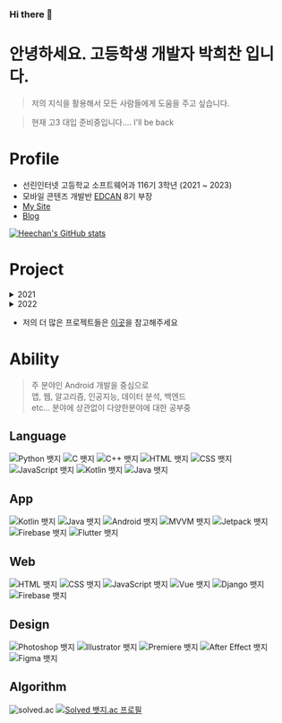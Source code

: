 ### Hi there 👋

# 안녕하세요. 고등학생 개발자 <b>박희찬</b> 입니다.

> 저의 지식을 활용해서 모든 사람들에게 도움을 주고 싶습니다.

> 현재 고3 대입 준비중입니다.... I'll be back

# Profile
- 선린인터넷 고등학교 소프트웨어과 116기 3학년 (2021 ~ 2023)
- 모바일 콘텐즈 개발반 [EDCAN](https://edcan.kr) 8기 부장
- [My Site](https://kichan.dev) 
- [Blog](https://velog.io/@ckstmznf)

[![Heechan's GitHub stats](https://github-readme-stats.vercel.app/api?username=kichan05)](https://github.com/anuraghazra/github-readme-stats)

# Project
<details>
<summary>2021</summary>

- 진법 - WEB
  - 다양한 진법 연산 공부를 위해 제작한 웹사이트 입니다.
  - [Repostory](https://github.com/kichan05/jinbub)
  - [Relase](https://jinbub.chanschool77.repl.co)

- Exam - EB
  - 선린 국어 교과, 어휘 공부를 위해 제작한 웹사이트 입니다.
  - [Repostory](https://github.com/kichan05/Sunrin-Korean-Exam)
  - [Relase](exam.chanschool77.repl.co/)
  
- 공부 일기	- Android
  - 오늘 공부한 공부법을 기록하는 앱입니다.
  - [Repostory](https://github.com/kichan05/StudyDiary)
  - [Relase](exam.chanschool77.repl.co/)

- Trace of You - Andrid
  - 위치 기반의 SNS. 선린 2022 디지털콘텐츠 경진대회 출품작
  - [Repostory](https://github.com/kichan05/digital_contest)
  - [Relase](exam.chanschool77.repl.co/)

</details>

<details>
<summary>2022</summary>

- 2022 EDCAN Web - WEB
  - EDCAN의 2022년 버전 웹사이트 입니다.
  - [Repostory](https://github.com/kichan05/2022-EDCAN-Web)
  - [Relase](https://edcan.kr)

- How to Sunrin - Android
  - 선린 신입생을 위한 선린생활 도움앱 입니다.
  - [Repostory](https://github.com/kichan05/How-to-Sunrin)
  - [Relase](https://github.com/kichan05/How-to-Sunrin/releases)

- 급식의 민족 - Flutter, BackEnd(Django)
  - 우리 학교의 급식을 평가 할 수 있는, 급식 평점앱입니다.
  - [Repostory](https://github.com/kichan05/PeopleOfMeal)

- Membeder - Android
  - IT 종사자들을 위한, 팀빌딩 앱입니다.
  - [Repostory](https://github.com/membeder)

</details>

- 저의 더 많은 프로젝트들은 [이곳](https://heechan0213.notion.site/Heechan-s-Portfolio-77907808d4fa45bc966db7bc57189e43)을 참고해주세요

# Ability
  > 주 분야인 Android 개발을 중심으로 <br>
  > 앱, 웹, 알고리즘, 인공지능, 데이터 분석, 백엔드<br>
  > etc... 분야에 상관없이 다양한분야에 대한 공부중

## Language
![Python 뱃지](https://img.shields.io/badge/Python-7/10-3776AB?logo=Python&logoColor=white)
![C 뱃지](https://img.shields.io/badge/C-5/10-A8B9CC?logo=C&logoColor=white)
![C++ 뱃지](https://img.shields.io/badge/C++-5/10-00599C?logo=Cplusplus&logoColor=white)
![HTML 뱃지](https://img.shields.io/badge/HTML-6/10-E34F26?logo=HTML&logoColor=white)
![CSS 뱃지](https://img.shields.io/badge/CSS-4/10-1572B6?logo=CSS&logoColor=white)
![JavaScript 뱃지](https://img.shields.io/badge/JavaScript-5/10-F7DF1E?logo=JavaScript&logoColor=white)
![Kotlin 뱃지](https://img.shields.io/badge/Kotlin-6/10-7F52FF?logo=Kotlin&logoColor=white)
![Java 뱃지](https://img.shields.io/badge/Java-5/10-007396?logo=Java&logoColor=white)

## App
![Kotlin 뱃지](https://img.shields.io/badge/Kotlin-6/10-7F52FF?logo=Kotlin&logoColor=white)
![Java 뱃지](https://img.shields.io/badge/Java-5/10-007396?logo=Java&logoColor=white)
![Android 뱃지](https://img.shields.io/badge/Android-6/10-3DDC84?logo=Android&logoColor=white)
![MVVM 뱃지](https://img.shields.io/badge/MVVM-8/10-3DDC84?logo=MVVM&logoColor=white)
![Jetpack 뱃지](https://img.shields.io/badge/Jetpack-6/10-4285F4?logo=Jetpack&logoColor=white)
![Firebase 뱃지](https://img.shields.io/badge/Firebase-6/10-FFCA28?logo=Firebase&logoColor=white)
![Flutter 뱃지](https://img.shields.io/badge/Flutter-4/10-02569B?logo=Flutter&logoColor=white)

## Web
![HTML 뱃지](https://img.shields.io/badge/HTML-6/10-E34F26?logo=HTML&logoColor=white)
![CSS 뱃지](https://img.shields.io/badge/CSS-4/10-1572B6?logo=CSS&logoColor=white)
![JavaScript 뱃지](https://img.shields.io/badge/JavaScript-5/10-F7DF1E?logo=JavaScript&logoColor=white)
![Vue 뱃지](https://img.shields.io/badge/Vue.js-6/10-4FC08D?logo=Vue.js&logoColor=white)
![Django 뱃지](https://img.shields.io/badge/Django-5/10-092E20?logo=Django&logoColor=white)
![Firebase 뱃지](https://img.shields.io/badge/Firebase-5/10-FFCA28?logo=Firebase&logoColor=white)

## Design
![Photoshop 뱃지](https://img.shields.io/badge/Photoshop-5/10-31A8FF?logo=AdobePhotoshop&logoColor=white)
![Illustrator 뱃지](https://img.shields.io/badge/Illustrator-5/10-FF9A00?logo=AdobeIllustrator&logoColor=white)
![Premiere 뱃지](https://img.shields.io/badge/PremierePro-3/10-9999FF?logo=AdobePremierePro&logoColor=white)
![After Effect 뱃지](https://img.shields.io/badge/AfterEffects-3/10-9999FF?logo=AdobeAfterEffects&logoColor=white)
![Figma 뱃지](https://img.shields.io/badge/Figma-7/10-F24E1E?logo=Figma&logoColor=white)

## Algorithm
![solved.ac](http://mazandi.herokuapp.com/api?handle=ckstmznf&theme=dark")
[![Solved 뱃지.ac 프로필](http://mazassumnida.wtf/api/v2/generate_badge?boj=ckstmznf)](https://solved.ac/ckstmznf)
